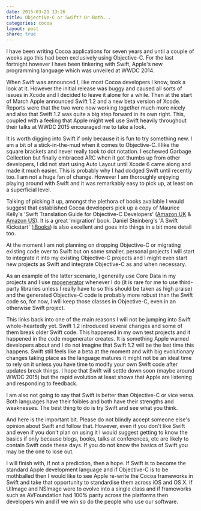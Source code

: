 ```yaml
---
date: 2015-03-21 13:26
title: Objective-C or Swift? Or Both...
categories: cocoa
layout: post
share: true
---
```


I have been writing Cocoa applications for seven years and until a couple of weeks ago this had been exclusively using Objective-C. For the last fortnight however I have been tinkering with Swift, Apple's new programming language which was unveiled at WWDC 2014.

When Swift was announced I, like most Cocoa developers I know, took a look at it. However the initial release was buggy and caused all sorts of issues in Xcode and I decided to leave it alone for a while. Then at the start of March Apple announced Swift 1.2 and a new beta version of Xcode. Reports were that the two were now working together much more nicely and also that Swift 1.2 was quite a big step forward in its own right. This, coupled with a feeling that Apple might well use Swift heavily throughout their talks at WWDC 2015 encouraged me to take a look.

It is worth digging into Swift if only because it is fun to try something new. I am a bit of a stick-in-the-mud when it comes to Objective-C. I like the square brackets and never really took to dot notation. I eschewed Garbage Collection but finally embraced ARC when it got thumbs up from other developers, I did not start using Auto Layout until Xcode 6 came along and made it much easier. This is probably why I had dodged Swift until recently too. I am not a huge fan of change. However I am thoroughly enjoying playing around with Swift and it was remarkably easy to pick up, at least on a superficial level.

Talking of picking it up, amongst the plethora of books available I would suggest that established Cocoa developers pick up a copy of Maurice Kelly's 'Swift Translation Guide for Objective-C Developers' ([Amazon UK](http://www.amazon.co.uk/Swift-Translation-Guide-Objective-C-Users/dp/013404469X) & [Amazon US](http://www.amazon.com/Swift-Translation-Guide-Objective-C-Users/dp/013404469X/ref=sr_1_1?ie=UTF8&qid=1426945648&sr=8-1&keywords=Swift+Translation+Guide+for+Objective-C+Developers)). It is a great 'migration' book. Daniel Steinberg's 'A Swift Kickstart' ([iBooks](https://itunes.apple.com/gb/book/a-swift-kickstart/id891801923?mt=11)) is also excellent and goes into things in a bit more detail too.

At the moment I am not planning on dropping Objective-C or migrating existing code over to Swift but on some smaller, personal projects I will start to integrate it into my existing Objective-C projects and I might even start new projects as Swift and integrate Objective-C as and when necessary.

As an example of the latter scenario, I generally use Core Data in my projects and I use [mogenerator](http://rentzsch.github.io/mogenerator/) whenever I do (it is rare for me to use third-party libraries unless I really have to so this should be taken as high praise) and the generated Objective-C code is probably more robust than the Swift code so, for now, I will keep those classes in Objective-C, even in an otherwise Swift project. 

This links back into one of the main reasons I will not be jumping into Swift whole-heartedly yet. Swift 1.2 introduced several changes and some of them break older Swift code. This happened in my own test projects and it happened in the code mogenerator creates. It is something Apple warned developers about and I do not imagine that Swift 1.2 will be the last time this happens. Swift still feels like a beta at the moment and with big evolutionary changes taking place as the language matures it might not be an ideal time to rely on it unless you have time to modify your own Swift code after updates break things. I hope that Swift will settle down soon (maybe around WWDC 2015) but the rapid evolution at least shows that Apple are listening and responding to feedback.

I am also not going to say that Swift is better than Objective-C or vice versa. Both languages have their foibles and both have their strengths and weaknesses. The best thing to do is try Swift and see what you think.

And here is the important bit. Please do not blindly accept someone else's opinion about Swift and follow that. However, even if you don't like Swift and even if you don't plan on using it I would suggest getting to know the basics if only because blogs, books, talks at conferences, etc are likely to contain Swift code these days. If you do not know the basics of Swift you may be the one to lose out.

I will finish with, if not a prediction, then a hope. If Swift is to become the standard Apple development language and if Objective-C is to be mothballed then I would like to see Apple re-write the Cocoa frameworks in Swift and take that opportunity to standardise them across iOS and OS X. If UIImage and NSImage were to evolve into a single class and if frameworks such as AVFoundation had 100% parity across the platforms then developers win and if we win so do the people who use our software.
